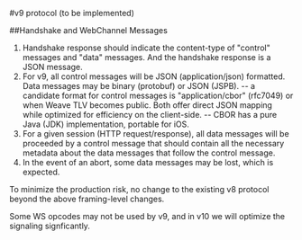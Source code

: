 #v9 protocol (to be implemented)

##Handshake and WebChannel Messages
1. Handshake response should indicate the content-type of "control" messages and "data" messages. And the handshake response is a JSON message.
2. For v9, all control messages will be JSON (application/json) formatted.
   Data messages may be binary (protobuf) or JSON (JSPB).
   -- a candidate format for control messages is "application/cbor" (rfc7049)
      or when Weave TLV becomes public. Both offer direct JSON mapping while
      optimized for efficiency on the client-side.
   -- CBOR has a pure Java (JDK) implementation, portable for iOS.
3. For a given session (HTTP request/response), all data messages will be
   proceeded by a control message that should contain all the necessary metadata
   about the data messages that follow the control message.
4. In the event of an abort, some data messages may be lost, which is expected.

To minimize the production risk, no change to the existing v8 protocol beyond the above framing-level changes.

Some WS opcodes may not be used by v9, and in v10 we will optimize the signaling signficantly.
